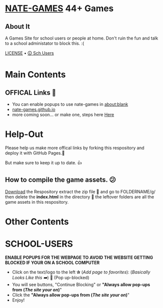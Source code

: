 # [NATE-GAMES](https://nate-games.github.io/) 44+ Games
## About It
A Games Site for school users or people at home. Don't ruin the fun and talk to a school administator to block this. :(

[LICENSE](https://github.com/nate-games/nate-games.github.io/blob/main/LICENSE.md) • [🛈 Sch Users](#SCHOOL-USERS)




# Main Contents
## OFFICAL Links 🔗
- You can enable popups to use nate-games in [about:blank](https://about:blank/)
- [nate-games.github.io](https://nate-games.github.io/)
- more coming soon... or make one, steps here [Here](#Help-Out)
# Help-Out
Please help us make more offical links by forking this respository and deploy it with GitHub Pages.📄

But make sure to keep it up to date. 👍
## How to compile the game assets. 😕
[Download](https://github.com/nate-games/nate-games.github.io/archive/refs/heads/main.zip) the Respository extract the zip file 📁 and go to FOLDERNAME/g/ then delete the **index.html** in the directory 🔽  the leftover folders are all the game assets in this respository.

# Other Contents

# SCHOOL-USERS
**ENABLE POPUPS FOR THE WEBPAGE TO AVOID THE WEBSITE GETTING BLOCKED IF YOUR ON A SCHOOL COMPUTER**

- Click on the text/logo to the left **✰** (*Add page to favorites*): (*Basically Looks Like this ➡️*) 🚫 (Pop up-blocked)
- You will see buttons, "Continue Blocking" or **"Always allow pop-ups from (*The site your on*)**"
- Click the  **"Always allow pop-ups from (*The site your on*)**"
- Enjoy!
